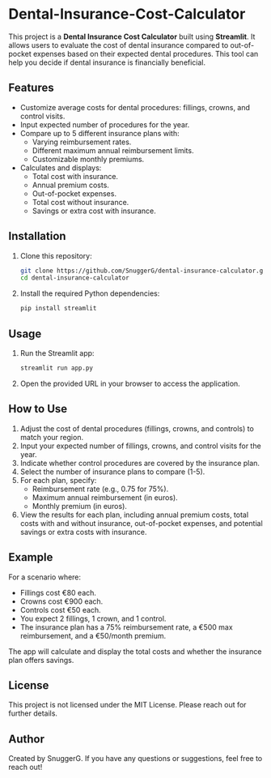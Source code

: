 # Dental-Insurance-Cost-Calculator

This project is a **Dental Insurance Cost Calculator** built using **Streamlit**. It allows users to evaluate the cost of dental insurance compared to out-of-pocket expenses based on their expected dental procedures. This tool can help you decide if dental insurance is financially beneficial.

## Features

- Customize average costs for dental procedures: fillings, crowns, and control visits.
- Input expected number of procedures for the year.
- Compare up to 5 different insurance plans with:
  - Varying reimbursement rates.
  - Different maximum annual reimbursement limits.
  - Customizable monthly premiums.
- Calculates and displays:
  - Total cost with insurance.
  - Annual premium costs.
  - Out-of-pocket expenses.
  - Total cost without insurance.
  - Savings or extra cost with insurance.

## Installation

1. Clone this repository:
   ```bash
   git clone https://github.com/SnuggerG/dental-insurance-calculator.git
   cd dental-insurance-calculator
   ```
2. Install the required Python dependencies:
   ```bash
   pip install streamlit
   ```

## Usage

1. Run the Streamlit app:
   ```bash
   streamlit run app.py
   ```
2. Open the provided URL in your browser to access the application.

## How to Use

1. Adjust the cost of dental procedures (fillings, crowns, and controls) to match your region.
2. Input your expected number of fillings, crowns, and control visits for the year.
3. Indicate whether control procedures are covered by the insurance plan.
4. Select the number of insurance plans to compare (1-5).
5. For each plan, specify:
   - Reimbursement rate (e.g., 0.75 for 75%).
   - Maximum annual reimbursement (in euros).
   - Monthly premium (in euros).
6. View the results for each plan, including annual premium costs, total costs with and without insurance, out-of-pocket expenses, and potential savings or extra costs with insurance.

## Example

For a scenario where:
- Fillings cost €80 each.
- Crowns cost €900 each.
- Controls cost €50 each.
- You expect 2 fillings, 1 crown, and 1 control.
- The insurance plan has a 75% reimbursement rate, a €500 max reimbursement, and a €50/month premium.

The app will calculate and display the total costs and whether the insurance plan offers savings.

## License

This project is not licensed under the MIT License. Please reach out for further details.

## Author

Created by SnuggerG. If you have any questions or suggestions, feel free to reach out!
